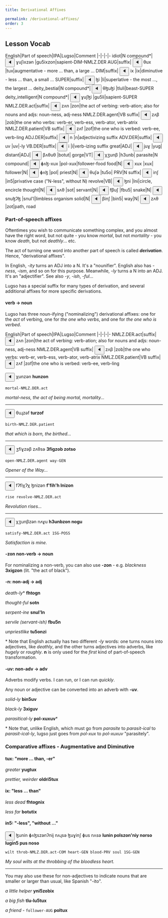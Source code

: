 ```yaml
---
title: Derivational Affixes

permalink: /derivational-affixes/
order: 3
---
```


## Lesson Vocab

English|Part of speech|IPA|Lugso|Comment
|-|-|-|-
idiot|N compound*|<span class='spoken '> <button class='speak' type='button' data-ipa='ɣuʃixzən'>🔈</button> <span class='ipa'>ɣuʃixzən</span> </span>|gu5ixzon|sapient-DIM-NMLZ.DER
AUG|suffix|<span class='spoken '> <button class='speak' type='button' data-ipa='θux'>🔈</button> <span class='ipa'>θux</span> </span>|tux|augmentative - more ... than, a large ...
DIM|suffix|<span class='spoken '> <button class='speak' type='button' data-ipa='ix'>🔈</button> <span class='ipa'>ix</span> </span>|ix|diminutive - less ... than, a small ...
SUPER|suffix|<span class='spoken '> <button class='speak' type='button' data-ipa='ɮi'>🔈</button> <span class='ipa'>ɮi</span> </span>|li|superlative - the most ..., the largest ...
deity_bestial|N compound*|<span class='spoken '> <button class='speak' type='button' data-ipa='θɮuɮi'>🔈</button> <span class='ipa'>θɮuɮi</span> </span>|tluli|beast-SUPER
deity_intelligent|N compound*|<span class='spoken '> <button class='speak' type='button' data-ipa='ɣuʃɮi'>🔈</button> <span class='ipa'>ɣuʃɮi</span> </span>|gu5li|sapient-SUPER
NMLZ.DER.act|suffix|<span class='spoken '> <button class='speak' type='button' data-ipa='zʌn'>🔈</button> <span class='ipa'>zʌn</span> </span>|zon|the act of verbing: verb-ation; also for nouns and adjs: noun-ness, adj-ness
NMLZ.DER.agent|VB suffix|<span class='spoken '> <button class='speak' type='button' data-ipa='zʌβ'>🔈</button> <span class='ipa'>zʌβ</span> </span>|zob|the one who verbs: verb-er, verb-ess, verb-ator, verb-atrix
NMLZ.DER.patient|VB suffix|<span class='spoken '> <button class='speak' type='button' data-ipa='zʌf'>🔈</button> <span class='ipa'>zʌf</span> </span>|zof|the one who is verbed: verb-ee, verb-ling
ADJ.DER|suffix|<span class='spoken '> <button class='speak' type='button' data-ipa='n'>🔈</button> <span class='ipa'>n</span> </span>|n|adjectivizing suffix
ADV.DER|suffix|<span class='spoken '> <button class='speak' type='button' data-ipa='uv'>🔈</button> <span class='ipa'>uv</span> </span>|uv|-ly
VB.DER|suffix|<span class='spoken '> <button class='speak' type='button' data-ipa='i'>🔈</button> <span class='ipa'>i</span> </span>|i|verb-izing suffix
great|ADJ|<span class='spoken '> <button class='speak' type='button' data-ipa='juɣ'>🔈</button> <span class='ipa'>juɣ</span> </span>|yug|
distant|ADJ|<span class='spoken '> <button class='speak' type='button' data-ipa='βʌθuθ'>🔈</button> <span class='ipa'>βʌθuθ</span> </span>|botut|
gorge|VT|<span class='spoken '> <button class='speak' type='button' data-ipa='χʒunβ'>🔈</button> <span class='ipa'>χʒunβ</span> </span>|h3unb|
parasite|N compound|<span class='spoken '> <button class='speak' type='button' data-ipa='ɸʌɮ-xux'>🔈</button> <span class='ipa'>ɸʌɮ-xux</span> </span>|pol-xux|follower-food
food|N|<span class='spoken '> <button class='speak' type='button' data-ipa='xux'>🔈</button> <span class='ipa'>xux</span> </span>|xux|
follower|N|<span class='spoken '> <button class='speak' type='button' data-ipa='ɸʌɮ'>🔈</button> <span class='ipa'>ɸʌɮ</span> </span>|pol|
priest|N|<span class='spoken '> <button class='speak' type='button' data-ipa='θuʃə'>🔈</button> <span class='ipa'>θuʃə</span> </span>|tu5o|
PRV|N suffix|<span class='spoken '> <button class='speak' type='button' data-ipa='inʃ'>🔈</button> <span class='ipa'>inʃ</span> </span>|in5|privative case ("N-less", without N)
revolve|VB|<span class='spoken '> <button class='speak' type='button' data-ipa='ɮni'>🔈</button> <span class='ipa'>ɮni</span> </span>|lni|circle, encircle
thought|N|<span class='spoken '> <button class='speak' type='button' data-ipa='sʌθ'>🔈</button> <span class='ipa'>sʌθ</span> </span>|sot|
servant|N|<span class='spoken '> <button class='speak' type='button' data-ipa='fβuʃ'>🔈</button> <span class='ipa'>fβuʃ</span> </span>|fbu5|
snake|N|<span class='spoken '> <button class='speak' type='button' data-ipa='snuɮʔɮ'>🔈</button> <span class='ipa'>snuɮʔɮ</span> </span>|snul'l|limbless organism
solid|N|<span class='spoken '> <button class='speak' type='button' data-ipa='βinʃ'>🔈</button> <span class='ipa'>βinʃ</span> </span>|bin5|
way|N|<span class='spoken '> <button class='speak' type='button' data-ipa='zʌθ'>🔈</button> <span class='ipa'>zʌθ</span> </span>|zot|path, road

### Part-of-speech affixes

Oftentimes you wish to communicate something complex, and you almost have the right word, but not quite - you know _mortal_, but not _mortality_ - you know _death_, but not _deathly_... etc.

The act of turning one word into another part of speech is called _**derivation**_. Hence, "derivational affixes".

In English, _-ity_ turns an ADJ into a N. It's a "nounifier". English also has _-ness_, _-ism_, and so on for this purpose. Meanwhile, _-ly_ turns a N into an ADJ. It's an "adjectifier". See also _-y_, _-ish_, _-ful_...

Lugso has a special suffix for many types of derivation, and several additional affixes for more specific derivations.

#### verb -> noun

Lugso has three noun-ifying ("nominalizing") derivational affixes: one for the _act_ of verbing, one for _the one who verbs_, and one for _the one who is verbed_.

English|Part of speech|IPA|Lugso|Comment
|-|-|-|-
NMLZ.DER.act|suffix|<span class='spoken '> <button class='speak' type='button' data-ipa='zʌn'>🔈</button> <span class='ipa'>zʌn</span> </span>|zon|the act of verbing: verb-ation; also for nouns and adjs: noun-ness, adj-ness
NMLZ.DER.agent|VB suffix|<span class='spoken '> <button class='speak' type='button' data-ipa='zʌβ'>🔈</button> <span class='ipa'>zʌβ</span> </span>|zob|the one who verbs: verb-er, verb-ess, verb-ator, verb-atrix
NMLZ.DER.patient|VB suffix|<span class='spoken '> <button class='speak' type='button' data-ipa='zʌf'>🔈</button> <span class='ipa'>zʌf</span> </span>|zof|the one who is verbed: verb-ee, verb-ling

<span class='spoken '> <button class='speak' type='button' data-ipa='χunzən'>🔈</button> <span class='ipa'>χunzən</span> </span> <strong>hunzon</strong>

`mortal-NMLZ.DER.act`

_mortal-ness, the act of being mortal, mortality..._

---

<span class='spoken '> <button class='speak' type='button' data-ipa='θuɻzəf'>🔈</button> <span class='ipa'>θuɻzəf</span> </span> <strong>turzof</strong>

`birth-NMLZ.DER.patient`

_that which is born, the birthed..._

---

<span class='spoken '> <button class='speak' type='button' data-ipa='ʒfiɣzəβ zʌθsə'>🔈</button> <span class='ipa'>ʒfiɣzəβ zʌθsə</span> </span> <strong>3figzob zotso</strong>

`open-NMLZ.DER.agent way-GEN`

_Opener of the Way..._

---

<span class='spoken '> <button class='speak' type='button' data-ipa='fʔfiχʔχ ɮnizən'>🔈</button> <span class='ipa'>fʔfiχʔχ ɮnizən</span> </span> <strong>f'fih'h lnizon</strong>

`rise revolve-NMLZ.DER.act`

_Revolution rises..._

---

<span class='spoken '> <button class='speak' type='button' data-ipa='χʒunβzən nʌɣu'>🔈</button> <span class='ipa'>χʒunβzən nʌɣu</span> </span> <strong>h3unbzon nogu</strong>

`satisfy-NMLZ.DER.act 1SG-POSS`

_Satisfaction is mine._

#### -zon non-verb -> noun

For nominalizing a non-verb, you can also use **-zon** - e.g. _blackness_ **3xigzon** (lit. "the act of black").

#### -n: non-adj -> adj

_death-ly_* **fhtogn**

_thought-ful_ **sotn**

_serpent-ine_ **snul'ln**

_servile (servant-ish)_ **fbu5n**

_unpriestlike_ **tu5onzi**

\* Note that English actually has two different _-ly_ words: one turns nouns into adjectives, like _deathly_, and the other turns adjectives into adverbs, like _hugely_ or _roughly_. **n** is only used for the _first_ kind of part-of-speech transformation.

#### -uv: non-adv -> adv

Adverbs modify verbs. I can run, or I can run _quickly_. 

Any noun or adjective can be converted into an adverb with **-uv**. 

_solid-ly_  **bin5uv**

_black-ly_ **3xiguv**

_parasitical-ly_ **pol-xuxuv***

\* Note that, unlike English, which must go from *parasite* to *parasit-ical* to *parasit-ical-ly*, lugso just goes from *pol-xux* to *pol-xuxuv* "parasitely".

### Comparative affixes - Augmentative and Diminutive

#### tux: "more ... than, -er"

_greater_ **yugtux**

_prettier, weirder_ **oldri5tux**

#### ix: "less ... than"

_less dead_ **fhtognix**

_less far_ **botutix**

####  in5: "-less", "without ..."

<span class='spoken '> <button class='speak' type='button' data-ipa='ɮunin ɸʌɮszənʔnij nʌɻsə ɮuɣinʃ ɸus nʌsə'>🔈</button> <span class='ipa'>ɮunin ɸʌɮszənʔnij nʌɻsə ɮuɣinʃ ɸus nʌsə</span> </span> <strong>lunin polszon'niy norso lugin5 pus noso</strong>

`wilt throb-NMLZ.DER.act-COM heart-GEN blood-PRV soul 1SG-GEN`

_My soul wilts at the throbbing of the bloodless heart._

---

You may also use these for non-adjectives to indicate nouns that are smaller or larger than usual, like Spanish "-ito".

_a little helper_ **yni5zobix** 

_a big fish_ **tlu-lu5tux**

_a friend_ - `follower-AUG` **poltux**